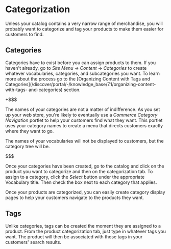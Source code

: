 # Categorization

Unless your catalog contains a very narrow range of merchandise, you will
probably want to categorize and tag your products to make them easier for
customers to find. 

## Categories

Categories have to exist before you can assign products to them. If you haven't
already, go to *Site Menu* &rarr; *Content* &rarr; *Categories* to create
whatever vocabularies, categories, and subcategories you want. To learn more
about the process go to the [Organizing Content with Tags and
Categories](/discover/portal/-/knowledge_base/7.1/organizing-content-with-tags-
and-categories)
section.

+$$$

The names of your categories are not a matter of indifference. As you set up
your web store, you're likely to eventually use a *Commerce Category Navigation*
portlet to help your customers find what they want. This portlet uses your
category names to create a menu that directs customers exactly where they want
to go.

The names of your vocabularies will not be displayed to customers, but the
category tree will be.

$$$

Once your categories have been created, go to the catalog and click on the
product you want to categorize and then on the categorization tab. To assign to
a category, click the *Select* button under the appropriate Vocabulary title.
Then check the box next to each category that applies.

Once your products are categorized, you can easily create category display pages
to help your customers navigate to the products they want.

## Tags

Unlike categories, tags can be created the moment they are assigned to
a product. From the product categorization tab, just type in whatever tags you
want. The product will then be associated with those tags in your customers'
search results.
